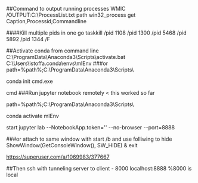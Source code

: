 ##Command to output running processes
WMIC /OUTPUT:C:\ProcessList.txt path win32_process get Caption,Processid,Commandline

####Kill multiple pids in one go
taskkill /pid 1108 /pid 1300 /pid 5468 /pid 5892 /pid 1344 /F

##Activate conda from command line
C:\ProgramData\Anaconda3\Scripts\activate.bat C:\Users\istoffa\.conda\envs\mlEnv
###or
path=%path%;C:\ProgramData\Anaconda3\Scripts\

conda init cmd.exe

cmd
###Run jupyter notebook remotely < this worked so far

path=%path%;C:\ProgramData\Anaconda3\Scripts\

conda activate mlEnv

start jupyter lab --NotebookApp.token='' --no-browser --port=8888

###or attach to same window with start /b and use folliwing to hide
ShowWindow(GetConsoleWindow(), SW_HIDE) & exit

https://superuser.com/a/1069983/377667

##Then ssh with tunneling
server to client - 8000 localhost:8888 %8000 is local

